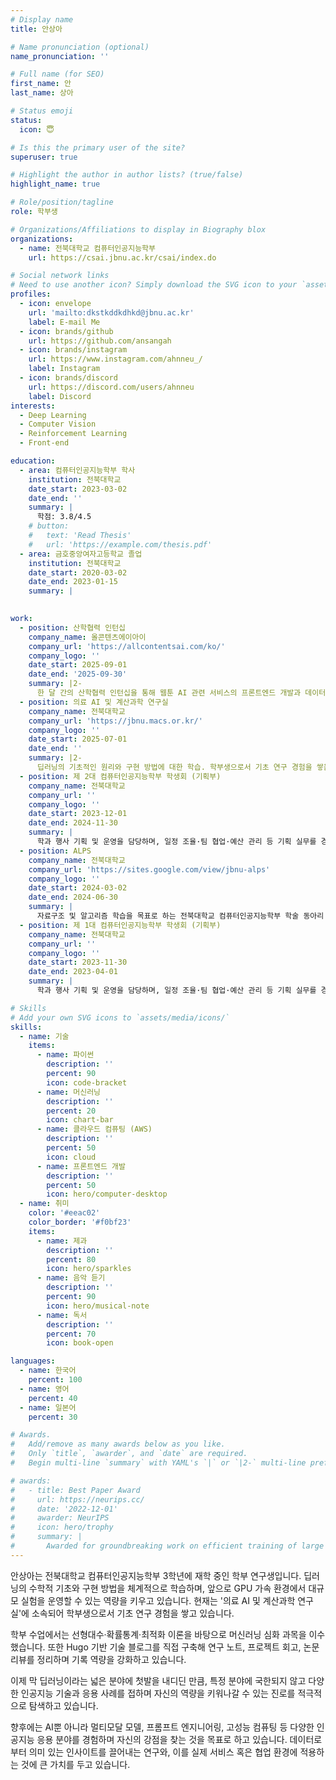 ```yaml
---
# Display name
title: 안상아

# Name pronunciation (optional)
name_pronunciation: ''

# Full name (for SEO)
first_name: 안
last_name: 상아 

# Status emoji
status:
  icon: 😇

# Is this the primary user of the site?
superuser: true

# Highlight the author in author lists? (true/false)
highlight_name: true

# Role/position/tagline
role: 학부생

# Organizations/Affiliations to display in Biography blox
organizations:
  - name: 전북대학교 컴퓨터인공지능학부
    url: https://csai.jbnu.ac.kr/csai/index.do

# Social network links
# Need to use another icon? Simply download the SVG icon to your `assets/media/icons/` folder.
profiles:
  - icon: envelope
    url: 'mailto:dkstkddkdhkd@jbnu.ac.kr'
    label: E-mail Me
  - icon: brands/github
    url: https://github.com/ansangah
  - icon: brands/instagram      
    url: https://www.instagram.com/ahnneu_/
    label: Instagram
  - icon: brands/discord  
    url: https://discord.com/users/ahnneu
    label: Discord
interests:
  - Deep Learning
  - Computer Vision
  - Reinforcement Learning
  - Front-end

education:
  - area: 컴퓨터인공지능학부 학사
    institution: 전북대학교
    date_start: 2023-03-02
    date_end: ''
    summary: |
      학점: 3.8/4.5
    # button:
    #   text: 'Read Thesis'
    #   url: 'https://example.com/thesis.pdf'
  - area: 금호중앙여자고등학교 졸업
    institution: 전북대학교
    date_start: 2020-03-02
    date_end: 2023-01-15
    summary: |
  

work:
  - position: 산학협력 인턴십
    company_name: 올콘텐츠에이아이
    company_url: 'https://allcontentsai.com/ko/'
    company_logo: ''
    date_start: 2025-09-01
    date_end: '2025-09-30'
    summary: |2-
      한 달 간의 산학협력 인턴십을 통해 웹툰 AI 관련 서비스의 프론트엔드 개발과 데이터베이스 관리 업무를 수행함. 
  - position: 의료 AI 및 계산과학 연구실
    company_name: 전북대학교
    company_url: 'https://jbnu.macs.or.kr/'
    company_logo: ''
    date_start: 2025-07-01
    date_end: ''
    summary: |2-
      딥러닝의 기초적인 원리와 구현 방법에 대한 학습. 학부생으로서 기초 연구 경험을 쌓음.
  - position: 제 2대 컴퓨터인공지능학부 학생회 (기획부)
    company_name: 전북대학교
    company_url: ''
    company_logo: ''
    date_start: 2023-12-01
    date_end: 2024-11-30
    summary: |
      학과 행사 기획 및 운영을 담당하며, 일정 조율·팀 협업·예산 관리 등 기획 실무를 경험함.
  - position: ALPS
    company_name: 전북대학교
    company_url: 'https://sites.google.com/view/jbnu-alps'
    company_logo: ''
    date_start: 2024-03-02
    date_end: 2024-06-30
    summary: |
      자료구조 및 알고리즘 학습을 목표로 하는 전북대학교 컴퓨터인공지능학부 학술 동아리
  - position: 제 1대 컴퓨터인공지능학부 학생회 (기획부)
    company_name: 전북대학교
    company_url: ''
    company_logo: ''
    date_start: 2023-11-30
    date_end: 2023-04-01
    summary: |
      학과 행사 기획 및 운영을 담당하며, 일정 조율·팀 협업·예산 관리 등 기획 실무를 경험함.

# Skills
# Add your own SVG icons to `assets/media/icons/`
skills:
  - name: 기술
    items:
      - name: 파이썬
        description: ''
        percent: 90
        icon: code-bracket
      - name: 머신러닝
        description: ''
        percent: 20
        icon: chart-bar
      - name: 클라우드 컴퓨팅 (AWS)
        description: ''
        percent: 50
        icon: cloud
      - name: 프론트엔드 개발
        description: ''
        percent: 50
        icon: hero/computer-desktop
  - name: 취미
    color: '#eeac02'
    color_border: '#f0bf23'
    items:
      - name: 제과
        description: ''
        percent: 80
        icon: hero/sparkles
      - name: 음악 듣기
        description: ''
        percent: 90
        icon: hero/musical-note
      - name: 독서
        description: ''
        percent: 70
        icon: book-open

languages:
  - name: 한국어
    percent: 100
  - name: 영어
    percent: 40
  - name: 일본어
    percent: 30

# Awards.
#   Add/remove as many awards below as you like.
#   Only `title`, `awarder`, and `date` are required.
#   Begin multi-line `summary` with YAML's `|` or `|2-` multi-line prefix and indent 2 spaces below.

# awards:
#   - title: Best Paper Award
#     url: https://neurips.cc/
#     date: '2022-12-01'
#     awarder: NeurIPS
#     icon: hero/trophy
#     summary: |
#       Awarded for groundbreaking work on efficient training of large models.
---
```

<div data-pagefind-body>
안상아는 전북대학교 컴퓨터인공지능학부 3학년에 재학 중인 학부 연구생입니다. 
딥러닝의 수학적 기초와 구현 방법을 체계적으로 학습하며, 앞으로 GPU 가속 환경에서 대규모 실험을 운영할 수 있는 역량을 키우고 있습니다. 
현재는 '의료 AI 및 계산과학 연구실'에 소속되어 학부생으로서 기초 연구 경험을 쌓고 있습니다.

학부 수업에서는 선형대수·확률통계·최적화 이론을 바탕으로 머신러닝 심화 과목을 이수했습니다.
또한 Hugo 기반 기술 블로그를 직접 구축해 연구 노트, 프로젝트 회고, 논문 리뷰를 정리하며 기록 역량을 강화하고 있습니다.

이제 막 딥러닝이라는 넓은 분야에 첫발을 내디딘 만큼, 특정 분야에 국한되지 않고 다양한 인공지능 기술과 응용 사례를 접하며 자신의 역량을 키워나갈 수 있는 진로를 적극적으로 탐색하고 있습니다.

향후에는 AI뿐 아니라 멀티모달 모델, 프롬프트 엔지니어링, 고성능 컴퓨팅 등 다양한 인공지능 응용 분야를 경험하며 자신의 강점을 찾는 것을 목표로 하고 있습니다. 
데이터로부터 의미 있는 인사이트를 끌어내는 연구와, 이를 실제 서비스 혹은 협업 환경에 적용하는 것에 큰 가치를 두고 있습니다.
</div>
